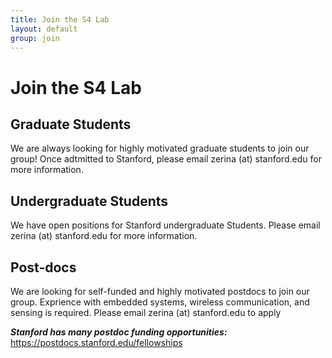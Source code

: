 ```yaml
---
title: Join the S4 Lab
layout: default
group: join
---
```


# Join the S4 Lab

## Graduate Students
We are always looking for highly motivated graduate students to join our group! Once adtmitted to Stanford, please email zerina (at) stanford.edu for more information. 

## Undergraduate Students

We have open positions for Stanford undergraduate Students. Please email zerina (at) stanford.edu for more information. 

## Post-docs 

We are looking for self-funded and highly motivated postdocs to join our group. Exprience with embedded systems, wireless communication, and sensing is required. Please email zerina (at) stanford.edu to apply

***Stanford has many postdoc funding opportunities:*** https://postdocs.stanford.edu/fellowships

